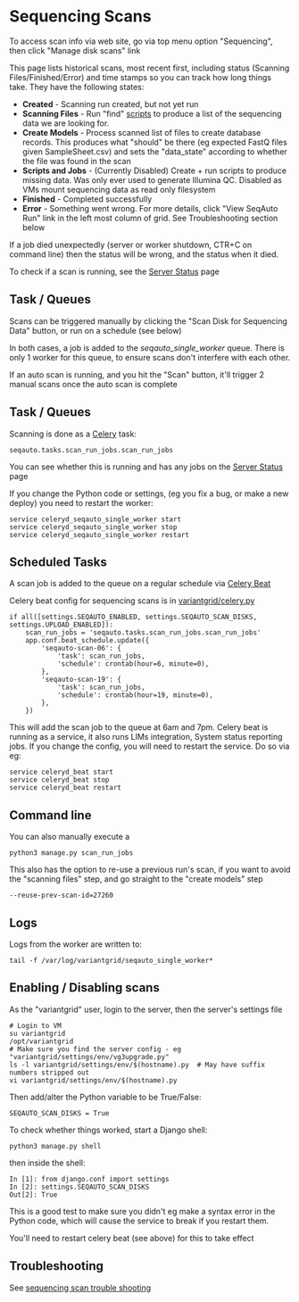 # Sequencing Scans

To access scan info via web site, go via top menu option "Sequencing", then click "Manage disk scans" link

This page lists historical scans, most recent first, including status (Scanning Files/Finished/Error) and time stamps so you can track how long things take. They have the following states: 

* **Created** - Scanning run created, but not yet run  
* **Scanning Files** - Run "find" [scripts](https://github.com/SACGF/variantgrid/tree/vg3_sapath_prod/seqauto/scripts/tau) to produce a list of the sequencing data we are looking for. 
* **Create Models** - Process scanned list of files to create database records. This produces what "should" be there (eg expected FastQ files given SampleSheet.csv) and sets the "data_state" according to whether the file was found in the scan 
* **Scripts and Jobs** - (Currently Disabled) Create + run scripts to produce missing data. Was only ever used to generate Illumina QC. Disabled as VMs mount sequencing data as read only filesystem   
* **Finished** - Completed successfully
* **Error** - Something went wrong. For more details, click "View SeqAuto Run" link in the left most column of grid. See Troubleshooting section below

If a job died unexpectedly (server or worker shutdown, CTR+C on command line) then the status will be wrong, and the status when it died.

To check if a scan is running, see the [Server Status](../admin/server_status.md) page

## Task / Queues

Scans can be triggered manually by clicking the "Scan Disk for Sequencing Data" button, or run on a schedule (see below)

In both cases, a job is added to the *seqauto_single_worker* queue. There is only 1 worker for this queue, to ensure scans don't interfere with each other.

If an auto scan is running, and you hit the "Scan" button, it'll trigger 2 manual scans once the auto scan is complete

## Task / Queues

Scanning is done as a [Celery](https://docs.celeryq.dev/en/stable/) task:

    seqauto.tasks.scan_run_jobs.scan_run_jobs

You can see whether this is running and has any jobs on the [Server Status](../admin/server_status.md) page

If you change the Python code or settings, (eg you fix a bug, or make a new deploy) you need to restart the worker: 

    service celeryd_seqauto_single_worker start
    service celeryd_seqauto_single_worker stop
    service celeryd_seqauto_single_worker restart

## Scheduled Tasks

A scan job is added to the queue on a regular schedule via [Celery Beat](https://docs.celeryq.dev/en/latest/userguide/periodic-tasks.html)

Celery beat config for sequencing scans is in [variantgrid/celery.py](https://github.com/SACGF/variantgrid/blob/master/variantgrid/celery.py)

    if all([settings.SEQAUTO_ENABLED, settings.SEQAUTO_SCAN_DISKS, settings.UPLOAD_ENABLED]):
        scan_run_jobs = 'seqauto.tasks.scan_run_jobs.scan_run_jobs'
        app.conf.beat_schedule.update({
            'seqauto-scan-06': {
                'task': scan_run_jobs,
                'schedule': crontab(hour=6, minute=0),
            },
            'seqauto-scan-19': {
                'task': scan_run_jobs,
                'schedule': crontab(hour=19, minute=0),
            },
        })

This will add the scan job to the queue at 6am and 7pm. Celery beat is running as a service, it also runs LIMs integration, System status reporting jobs. If you change the config, you will need to restart the service. Do so via eg: 

    service celeryd_beat start
    service celeryd_beat stop
    service celeryd_beat restart

## Command line

You can also manually execute a 

    python3 manage.py scan_run_jobs 

This also has the option to re-use a previous run's scan, if you want to avoid the "scanning files" step, and go straight to the "create models" step

    --reuse-prev-scan-id=27260

## Logs

Logs from the worker are written to:

    tail -f /var/log/variantgrid/seqauto_single_worker*

## Enabling / Disabling scans

As the "variantgrid" user, login to the server, then the server's settings file

    # Login to VM
    su variantgrid
    /opt/variantgrid
    # Make sure you find the server config - eg "variantgrid/settings/env/vg3upgrade.py"
    ls -l variantgrid/settings/env/$(hostname).py  # May have suffix numbers stripped out
    vi variantgrid/settings/env/$(hostname).py
    
Then add/alter the Python variable to be True/False:

    SEQAUTO_SCAN_DISKS = True

To check whether things worked, start a Django shell:

    python3 manage.py shell
    
then inside the shell:

    In [1]: from django.conf import settings                                                                                
    In [2]: settings.SEQAUTO_SCAN_DISKS                                                                                     
    Out[2]: True

This is a good test to make sure you didn't eg make a syntax error in the Python code, which will cause the service to break if you restart them.

You'll need to restart celery beat (see above) for this to take effect

## Troubleshooting

See [sequencing scan trouble shooting](sequencing_scan_troubleshooting.md)



